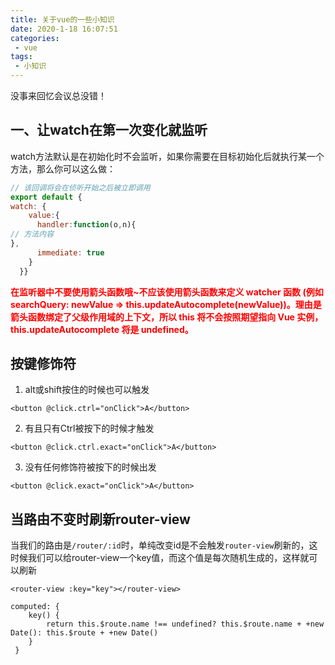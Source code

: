 ```yaml
--- 
title: 关于vue的一些小知识
date: 2020-1-18 16:07:51
categories: 
 - vue
tags: 
 - 小知识
---
```

没事来回忆会议总没错！
<!-- more -->

## 一、让watch在第一次变化就监听

watch方法默认是在初始化时不会监听，如果你需要在目标初始化后就执行某一个方法，那么你可以这么做：

```javascript
// 该回调将会在侦听开始之后被立即调用
export default {
watch: {
    value:{
      handler:function(o,n){
// 方法内容      
},
      immediate: true
    } 
  }}
```

<p style="color: red;font-weight: bold">在监听器中不要使用箭头函数哦~不应该使用箭头函数来定义 watcher 函数 (例如 searchQuery: newValue => this.updateAutocomplete(newValue))。理由是箭头函数绑定了父级作用域的上下文，所以 this 将不会按照期望指向 Vue 实例，this.updateAutocomplete 将是 undefined。</p>


## 按键修饰符

1. alt或shift按住的时候也可以触发

`<button @click.ctrl="onClick">A</button>`

2. 有且只有Ctrl被按下的时候才触发

`<button @click.ctrl.exact="onClick">A</button>`

3. 没有任何修饰符被按下的时候出发

`<button @click.exact="onClick">A</button>`

## 当路由不变时刷新router-view

当我们的路由是`/router/:id`时，单纯改变id是不会触发`router-view`刷新的，这时候我们可以给router-view一个key值，而这个值是每次随机生成的，这样就可以刷新

```vue
<router-view :key="key"></router-view>

computed: {
    key() {
        return this.$route.name !== undefined? this.$route.name + +new Date(): this.$route + +new Date()
    }
 }
```
